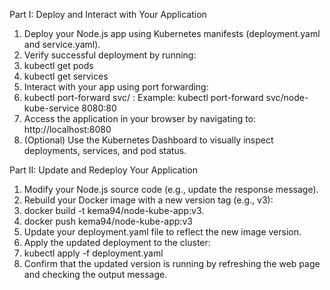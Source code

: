 Part I: Deploy and Interact with Your Application
1.	Deploy your Node.js app using Kubernetes manifests (deployment.yaml and service.yaml).
2.	Verify successful deployment by running:
3.	kubectl get pods
4.	kubectl get services
5.	Interact with your app using port forwarding:
6.	kubectl port-forward svc/<your-service-name> <local-port>:<service-port>
Example:
kubectl port-forward svc/node-kube-service 8080:80
7.	Access the application in your browser by navigating to:
http://localhost:8080
8.	(Optional) Use the Kubernetes Dashboard to visually inspect deployments, services, and pod status.

Part II: Update and Redeploy Your Application
1.	Modify your Node.js source code (e.g., update the response message).
2.	Rebuild your Docker image with a new version tag (e.g., v3):
3.	docker build -t kema94/node-kube-app:v3.
4.	docker push kema94/node-kube-app:v3
5.	Update your deployment.yaml file to reflect the new image version.
6.	Apply the updated deployment to the cluster:
7.	kubectl apply -f deployment.yaml
8.	Confirm that the updated version is running by refreshing the web page and checking the output message.



 
